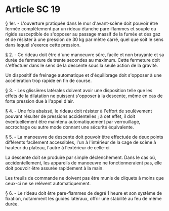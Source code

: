 # Article SC 19

§ 1er. - L'ouverture pratiquée dans le mur d'avant-scène doit pouvoir être fermée complètement par un rideau étanche pare-flammes et souple ou rigide susceptible de s'opposer au passage massif de la fumée et des gaz et de résister à une pression de 30 kg par mètre carré, quel que soit le sens dans lequel s'exerce cette pression.

§ 2. - Ce rideau doit être d'une manoeuvre sûre, facile et non bruyante et sa durée de fermeture de trente secondes au maximum. Cette fermeture doit s'effectuer dans le sens de la descente sous la seule action de la gravité.

Un dispositif de freinage automatique et d'équilibrage doit s'opposer à une accélération trop rapide en fin de course.

§ 3. - Les glissières latérales doivent avoir une disposition telle que les effets de la dilatation ne puissent s'opposer à la descente, même en cas de forte pression due à l'appel d'air.

§ 4. - Une fois abaissé, le rideau doit résister à l'effort de soulèvement pouvant résulter de pressions accidentelles ; à cet effet, il doit éventuellement être maintenu automatiquement par verrouillage, accrochage ou autre mode donnant une sécurité équivalente.

§ 5. - La manoeuvre de descente doit pouvoir être effectuée de deux points différents facilement accessibles, l'un à l'intérieur de la cage de scène à hauteur du plateau, l'autre à l'extérieur de celle-ci.

La descente doit se produire par simple déclenchement. Dans le cas où, accidentellement, les appareils de manoeuvre ne fonctionneraient pas, elle doit pouvoir être assurée rapidement à la main.

Les treuils de commande ne doivent pas être munis de cliquets à moins que ceux-ci ne se relèvent automatiquement.

§ 6. - Le rideau doit être pare-flammes de degré 1 heure et son système de fixation, notamment les guides latéraux, offrir une stabilité au feu de même durée.
